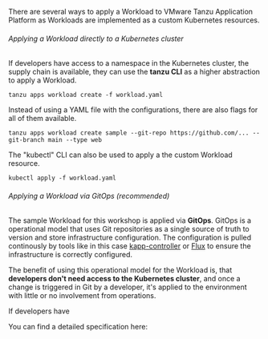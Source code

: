There are several ways to apply a Workload to VMware Tanzu Application Platform as Workloads are implemented as a custom Kubernetes resources.

###### Applying a Workload directly to a Kubernetes cluster

If developers have access to a namespace in the Kubernetes cluster, the supply chain is available, they can use the **tanzu CLI** as a higher abstraction to apply a Workload.
```
tanzu apps workload create -f workload.yaml
```
Instead of using a YAML file with the configurations, there are also flags for all of them available.
```
tanzu apps workload create sample --git-repo https://github.com/... --git-branch main --type web
```
The "kubectl" CLI can also be used to apply a the custom Workload resource.
```
kubectl apply -f workload.yaml
```

###### Applying a Workload via GitOps (recommended)

The sample Workload for this workshop is applied via **GitOps**.
GitOps is a operational model that uses Git repositories as a single source of truth to version and store infrastructure configuration. The configuration is pulled continously by tools like in this case [kapp-controller](https://carvel.dev/kapp-controller/) or [Flux](https://fluxcd.io) to ensure the infrastructure is correctly configured.

The benefit of using this operational model for the Workload is, that **developers don't need access to the Kubernetes cluster**, and once a change is triggered in Git by a developer, it's applied to the environment with little or no involvement from operations.









If developers have 


You can find a detailed specification here:


